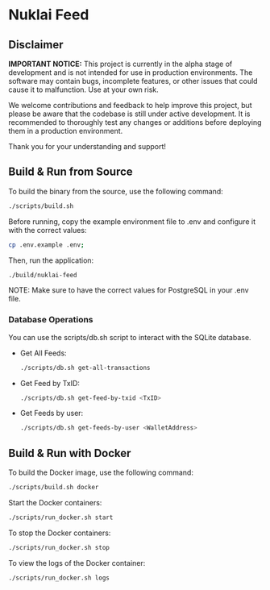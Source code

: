 # Nuklai Feed

## Disclaimer

**IMPORTANT NOTICE:** This project is currently in the alpha stage of development and is not intended for use in production environments. The software may contain bugs, incomplete features, or other issues that could cause it to malfunction. Use at your own risk.

We welcome contributions and feedback to help improve this project, but please be aware that the codebase is still under active development. It is recommended to thoroughly test any changes or additions before deploying them in a production environment.

Thank you for your understanding and support!

## Build & Run from Source

To build the binary from the source, use the following command:

```bash
./scripts/build.sh
```

Before running, copy the example environment file to .env and configure it with the correct values:

```bash
cp .env.example .env;
```

Then, run the application:

```bash
./build/nuklai-feed
```

NOTE: Make sure to have the correct values for PostgreSQL in your .env file.

### Database Operations

You can use the scripts/db.sh script to interact with the SQLite database.

- Get All Feeds:

  ```bash
  ./scripts/db.sh get-all-transactions
  ```

- Get Feed by TxID:

  ```bash
  ./scripts/db.sh get-feed-by-txid <TxID>
  ```

- Get Feeds by user:

  ```bash
  ./scripts/db.sh get-feeds-by-user <WalletAddress>
  ```

## Build & Run with Docker

To build the Docker image, use the following command:

```bash
./scripts/build.sh docker
```

Start the Docker containers:

```bash
./scripts/run_docker.sh start
```

To stop the Docker containers:

```bash
./scripts/run_docker.sh stop
```

To view the logs of the Docker container:

```bash
./scripts/run_docker.sh logs
```
